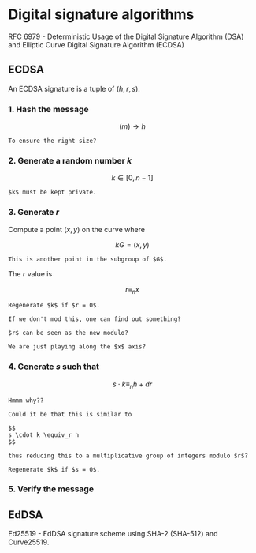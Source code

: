 # Digital signature algorithms

[RFC 6979](https://datatracker.ietf.org/doc/html/rfc6979) - Deterministic Usage of the Digital Signature Algorithm (DSA) and Elliptic Curve Digital Signature Algorithm (ECDSA)

## ECDSA

An ECDSA signature is a tuple of $(h, r,s)$.

### 1. Hash the message

$$
(m) \rightarrow h
$$

```admonish hint title="Intuitions"
To ensure the right size?
```

### 2. Generate a random number $k$

$$
k \in [0,n-1]
$$

```admonish warning
$k$ must be kept private.
```

### 3. Generate $r$

Compute a point $(x,y)$ on the curve where

$$
kG = (x,y)
$$

```admonish hint title="Intuitions"
This is another point in the subgroup of $G$.
```

The $r$ value is

$$
r \equiv_n x
$$

```admonish warning
Regenerate $k$ if $r = 0$.
```

```admonish hint title="Intuitions"
If we don't mod this, one can find out something?

$r$ can be seen as the new modulo?

We are just playing along the $x$ axis?
```

### 4. Generate $s$ such that

$$
s \cdot k \equiv_n h + dr
$$

```admonish hint title="Intuitions"
Hmmm why??

Could it be that this is similar to 

$$
s \cdot k \equiv_r h
$$

thus reducing this to a multiplicative group of integers modulo $r$?
```

```admonish warning
Regenerate $k$ if $s = 0$.
```

### 5. Verify the message

## EdDSA

Ed25519 - EdDSA signature scheme using SHA-2 (SHA-512) and Curve25519.
